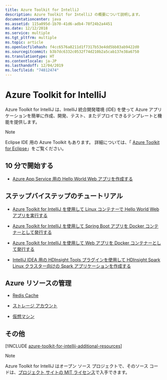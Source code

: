 ```yaml
---
title: Azure Toolkit for IntelliJ
description: Azure Toolkit for IntelliJ の概要について説明します。
documentationcenter: java
ms.assetid: 115a095d-1b70-41d6-adb4-78f24b2a4451
ms.date: 12/12/2018
ms.service: multiple
ms.tgt_pltfrm: multiple
ms.topic: article
ms.openlocfilehash: f4cc6576a8211d1f7317b53e4dd5bb83ab9422d0
ms.sourcegitcommit: b3b7dc6332c0532f74d210b2a5cab137e38a6750
ms.translationtype: HT
ms.contentlocale: ja-JP
ms.lasthandoff: 12/04/2019
ms.locfileid: "74812474"
---
```

# <a name="azure-toolkit-for-intellij"></a>Azure Toolkit for IntelliJ

Azure Toolkit for IntelliJ は、IntelliJ 統合開発環境 (IDE) を使って Azure アプリケーションを簡単に作成、開発、テスト、またデプロイできるテンプレートと機能を提供します。

> [!NOTE]
> 
> Eclipse IDE 用の Azure Toolkit もあります。 詳細については、「 [Azure Toolkit for Eclipse](../eclipse/azure-toolkit-for-eclipse.md)」をご覧ください。
> 

## <a name="get-started-in-10-minutes"></a>10 分で開始する

* [Azure App Service 用の Hello World Web アプリを作成する](azure-toolkit-for-intellij-create-hello-world-web-app.md)

## <a name="step-by-step-tutorials"></a>ステップバイステップのチュートリアル

* [Azure Toolkit for IntelliJ を使用して Linux コンテナーで Hello World Web アプリを実行する](azure-toolkit-for-intellij-hello-world-web-app-linux.md)

* [Azure Toolkit for IntelliJ を使用して Spring Boot アプリを Docker コンテナーとして発行する](azure-toolkit-for-intellij-publish-spring-boot-docker-app.md)

* [Azure Toolkit for IntelliJ を使用して Web アプリを Docker コンテナーとして発行する](azure-toolkit-for-intellij-publish-as-docker-container.md)

* [IntelliJ IDEA 用の HDInsight Tools プラグインを使用して HDInsight Spark Linux クラスター向けの Spark アプリケーションを作成する](/azure/hdinsight/hdinsight-apache-spark-intellij-tool-plugin)

## <a name="managing-azure-resources"></a>Azure リソースの管理

* [Redis Cache](azure-toolkit-for-intellij-managing-redis-caches-using-azure-explorer.md)

* [ストレージ アカウント](azure-toolkit-for-intellij-managing-virtual-machines-using-azure-explorer.md)

* [仮想マシン](azure-toolkit-for-intellij-managing-storage-accounts-using-azure-explorer.md)

## <a name="whats-more"></a>その他

[!INCLUDE [azure-toolkit-for-intellij-additional-resources](../includes/azure-toolkit-for-intellij-additional-resources.md)]
> [!NOTE]
> 
> Azure Toolkit for IntelliJ はオープン ソース プロジェクトで、そのソース コードは、[プロジェクト サイトの MIT ライセンス](https://github.com/microsoft/azure-tools-for-java)で入手できます。
> 
